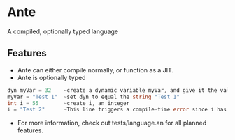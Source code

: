 ﻿# Ante
A compiled, optionally typed language

## Features
* Ante can either compile normally, or function as a JIT.
* Ante is optionally typed
```go
dyn myVar = 32    ~create a dynamic variable myVar, and give it the value 32  
myVar = "Test 1"  ~set dyn to equal the string "Test 1" 
int i = 55        ~create i, an integer
i = "Test 2"      ~This line triggers a compile-time error since i has a static typing  
```
* For more information, check out tests/language.an for all planned features.
